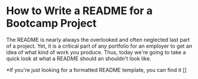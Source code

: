 # How to Write a README for a Bootcamp Project
The README is nearly always the overlooked and often neglected last part of a project. Yet, it is a critical part of any portfolio for an employer to get an idea of what kind of work you produce. Thus, today we're going to take a quick look at what a README should an shouldn't look like. 

*If you're just looking for a formatted README template, you can find it []


